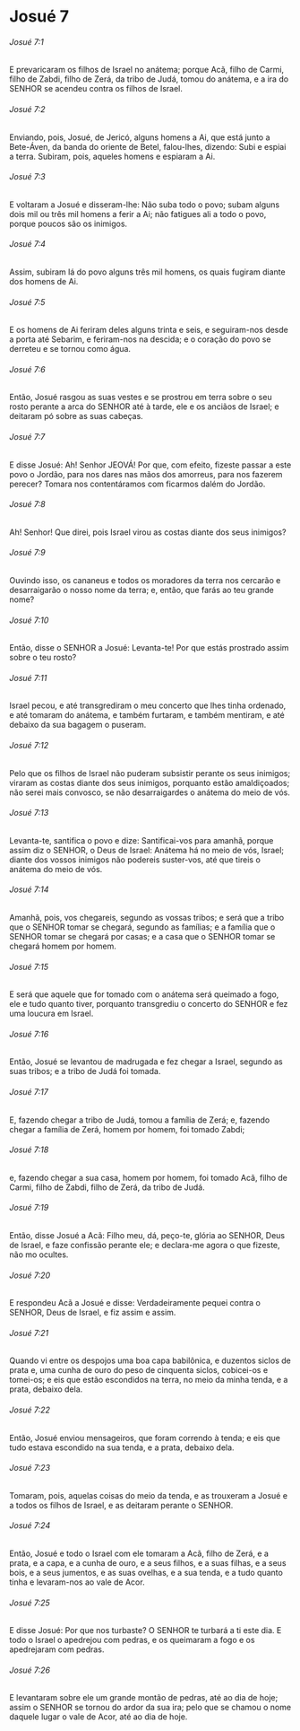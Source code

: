 # Josué 7

###### Josué 7:1

E prevaricaram os filhos de Israel no anátema; porque Acã, filho de Carmi, filho de Zabdi, filho de Zerá, da tribo de Judá, tomou do anátema, e a ira do SENHOR se acendeu contra os filhos de Israel.

###### Josué 7:2

Enviando, pois, Josué, de Jericó, alguns homens a Ai, que está junto a Bete-Áven, da banda do oriente de Betel, falou-lhes, dizendo: Subi e espiai a terra. Subiram, pois, aqueles homens e espiaram a Ai.

###### Josué 7:3

E voltaram a Josué e disseram-lhe: Não suba todo o povo; subam alguns dois mil ou três mil homens a ferir a Ai; não fatigues ali a todo o povo, porque poucos são os inimigos.

###### Josué 7:4

Assim, subiram lá do povo alguns três mil homens, os quais fugiram diante dos homens de Ai.

###### Josué 7:5

E os homens de Ai feriram deles alguns trinta e seis, e seguiram-nos desde a porta até Sebarim, e feriram-nos na descida; e o coração do povo se derreteu e se tornou como água.

###### Josué 7:6

Então, Josué rasgou as suas vestes e se prostrou em terra sobre o seu rosto perante a arca do SENHOR até à tarde, ele e os anciãos de Israel; e deitaram pó sobre as suas cabeças.

###### Josué 7:7

E disse Josué: Ah! Senhor JEOVÁ! Por que, com efeito, fizeste passar a este povo o Jordão, para nos dares nas mãos dos amorreus, para nos fazerem perecer? Tomara nos contentáramos com ficarmos dalém do Jordão.

###### Josué 7:8

Ah! Senhor! Que direi, pois Israel virou as costas diante dos seus inimigos?

###### Josué 7:9

Ouvindo isso, os cananeus e todos os moradores da terra nos cercarão e desarraigarão o nosso nome da terra; e, então, que farás ao teu grande nome?

###### Josué 7:10

Então, disse o SENHOR a Josué: Levanta-te! Por que estás prostrado assim sobre o teu rosto?

###### Josué 7:11

Israel pecou, e até transgrediram o meu concerto que lhes tinha ordenado, e até tomaram do anátema, e também furtaram, e também mentiram, e até debaixo da sua bagagem o puseram.

###### Josué 7:12

Pelo que os filhos de Israel não puderam subsistir perante os seus inimigos; viraram as costas diante dos seus inimigos, porquanto estão amaldiçoados; não serei mais convosco, se não desarraigardes o anátema do meio de vós.

###### Josué 7:13

Levanta-te, santifica o povo e dize: Santificai-vos para amanhã, porque assim diz o SENHOR, o Deus de Israel: Anátema há no meio de vós, Israel; diante dos vossos inimigos não podereis suster-vos, até que tireis o anátema do meio de vós.

###### Josué 7:14

Amanhã, pois, vos chegareis, segundo as vossas tribos; e será que a tribo que o SENHOR tomar se chegará, segundo as famílias; e a família que o SENHOR tomar se chegará por casas; e a casa que o SENHOR tomar se chegará homem por homem.

###### Josué 7:15

E será que aquele que for tomado com o anátema será queimado a fogo, ele e tudo quanto tiver, porquanto transgrediu o concerto do SENHOR e fez uma loucura em Israel.

###### Josué 7:16

Então, Josué se levantou de madrugada e fez chegar a Israel, segundo as suas tribos; e a tribo de Judá foi tomada.

###### Josué 7:17

E, fazendo chegar a tribo de Judá, tomou a família de Zerá; e, fazendo chegar a família de Zerá, homem por homem, foi tomado Zabdi;

###### Josué 7:18

e, fazendo chegar a sua casa, homem por homem, foi tomado Acã, filho de Carmi, filho de Zabdi, filho de Zerá, da tribo de Judá.

###### Josué 7:19

Então, disse Josué a Acã: Filho meu, dá, peço-te, glória ao SENHOR, Deus de Israel, e faze confissão perante ele; e declara-me agora o que fizeste, não mo ocultes.

###### Josué 7:20

E respondeu Acã a Josué e disse: Verdadeiramente pequei contra o SENHOR, Deus de Israel, e fiz assim e assim.

###### Josué 7:21

Quando vi entre os despojos uma boa capa babilônica, e duzentos siclos de prata e, uma cunha de ouro do peso de cinquenta siclos, cobicei-os e tomei-os; e eis que estão escondidos na terra, no meio da minha tenda, e a prata, debaixo dela.

###### Josué 7:22

Então, Josué enviou mensageiros, que foram correndo à tenda; e eis que tudo estava escondido na sua tenda, e a prata, debaixo dela.

###### Josué 7:23

Tomaram, pois, aquelas coisas do meio da tenda, e as trouxeram a Josué e a todos os filhos de Israel, e as deitaram perante o SENHOR.

###### Josué 7:24

Então, Josué e todo o Israel com ele tomaram a Acã, filho de Zerá, e a prata, e a capa, e a cunha de ouro, e a seus filhos, e a suas filhas, e a seus bois, e a seus jumentos, e as suas ovelhas, e a sua tenda, e a tudo quanto tinha e levaram-nos ao vale de Acor.

###### Josué 7:25

E disse Josué: Por que nos turbaste? O SENHOR te turbará a ti este dia. E todo o Israel o apedrejou com pedras, e os queimaram a fogo e os apedrejaram com pedras.

###### Josué 7:26

E levantaram sobre ele um grande montão de pedras, até ao dia de hoje; assim o SENHOR se tornou do ardor da sua ira; pelo que se chamou o nome daquele lugar o vale de Acor, até ao dia de hoje.

